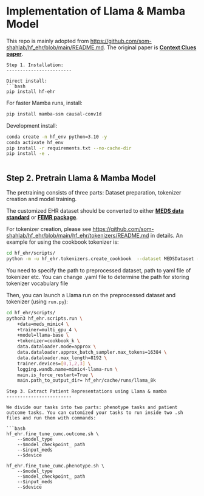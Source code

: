 
# Implementation of Llama & Mamba Model

This repo is mainly adopted from https://github.com/som-shahlab/hf_ehr/blob/main/README.md. The original paper is [**Context Clues paper**](https://arxiv.org/abs/2412.16178). 



```
Step 1. Installation:
------------------------

Direct install:
```bash
pip install hf-ehr
```

For faster Mamba runs, install:
```bash
pip install mamba-ssm causal-conv1d
```

Development install:
```bash
conda create -n hf_env python=3.10 -y
conda activate hf_env
pip install -r requirements.txt --no-cache-dir
pip install -e .



```
Step 2. Pretrain Llama & Mamba Model
------------------------

The pretraining consists of three parts: Dataset preparation, tokenizer creation and model training.

The customized EHR dataset should be converted to either [**MEDS data standard**](https://github.com/Medical-Event-Data-Standard/) or [**FEMR package**](https://github.com/som-shahlab/femr).

For tokenizer creation, please see https://github.com/som-shahlab/hf_ehr/blob/main/hf_ehr/tokenizers/README.md in details. An example for using the cookbook tokenizer is:


```bash
cd hf_ehr/scripts/
python -m -u hf_ehr.tokenizers.create_cookbook  --dataset MEDSDataset --path_to_dataset_config .../hf_ehr/configs/data/meds_mimic4.yaml --path_to_tokenizer_config .../hf_ehr/configs/tokenizer/cookbook.yaml --n_procs 64 --chunk_size 10000 --is_force_refresh  
```
You need to specify the path to preprocessed dataset, path to yaml file of tokenizer etc. You can change .yaml file to determine the path for storing tokenizer vocabulary file

Then, you can launch a Llama run on the preprocessed dataset and tokenizer (using `run.py`):
```bash
cd hf_ehr/scripts/
python3 hf_ehr.scripts.run \
    +data=meds_mimic4 \
    +trainer=multi_gpu_4 \
    +model=llama-base \
    +tokenizer=cookbook_k \
    data.dataloader.mode=approx \
    data.dataloader.approx_batch_sampler.max_tokens=16384 \
    data.dataloader.max_length=8192 \
    trainer.devices=[0,1,2,3] \
    logging.wandb.name=mimic4-llama-run \
    main.is_force_restart=True \
    main.path_to_output_dir= hf_ehr/cache/runs/llama_8k
```

```
Step 3. Extract Patient Representations using Llama & mamba
------------------------

We divide our tasks into two parts: phenotype tasks and patient outcome tasks. You can cutomized your tasks to run inside two .sh files and run them with commands:

```bash
hf_ehr.fine_tune_cumc.outcome.sh \
    --$model_type
    --$model_checkpoint_ path
    --$input_meds
    --$device

hf_ehr.fine_tune_cumc.phenotype.sh \
    --$model_type
    --$model_checkpoint_ path
    --$input_meds
    --$device
```
